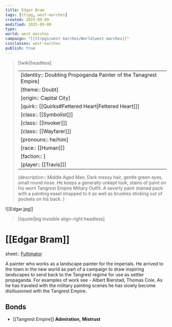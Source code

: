 ```yaml
---
title: Edgar Bram
tags: [ttrpg, west-marches]
created: 2025-09-09
modified: 2025-09-09
type: 
world: west marches
campaign: "[[ttrpgs/west marches/World|west marches]]"
cssclasses: west-marches
publish: true
---
```


> [!wiki|headless]
>
> |               |
> | ------------- |
> | [identity:: Doubting Propoganda Painter of the Tanagrest Empire] |
> | [theme:: Doubt] |
> | [origin:: Capital City] |
> | [quirk:: [[Quirks#Fettered Heart\|Fettered Heart]]] |
> | [class:: [[Symbolist]]] |
> | [class:: [[Invoker]]] |
> | [class:: [[Wayfarer]]] |
> | [pronouns:: he/him] |
> | [race:: [[Human]]] |
> | [faction:: ] |
> | [player:: [[Travis]]] |
>
> (description:: Middle Aged Man, Dark messy hair, gentle green eyes, small round nose. He keeps a generally unkept look, stains of paint on his worn Tangrest Empire Miltary Outfit. A severly paint stained pack with a painting easel strapped to it as well as brushes sticking out of pockets on his back.  )

![[Edgar.jpg]]
> [!quote|big invisible align-right headless]

# [[Edgar Bram]]

sheet:: [Fultimator](https://fultimator.com/character-sheet/azE0gx2FhfEyvhg2r3l4)

A painter who works as a landscape painter for the imperials. He arrived to the town in the new world as part of a campaign to draw inspiring landscapes to send back to the Tangrest regime for use as settler propaganda. For examples of work see - Albert Bierstad, Thomas Cole. As he has traveled with the military painting scenes he has slowly become disillusioned with the Tangrest Empire.


## Bonds

- [[Tangrest Empire]] **Admiration,** **Mistrust**
